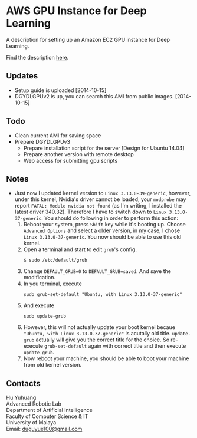 AWS GPU Instance for Deep Learning
========

A description for setting up an Amazon EC2 GPU instance for Deep Learning.

Find the description [here](../master/aws_for_dl.md).

## Updates

+ Setup guide is uploaded [2014-10-15]
+ DGYDLGPUv2 is up, you can search this AMI from public images. [2014-10-15]

## Todo

+ Clean current AMI for saving space
+ Prepare DGYDLGPUv3
   + Prepare installation script for the server [Design for Ubuntu 14.04]
   + Prepare another version with remote desktop
   + Web access for submitting gpu scripts

## Notes

+ Just now I updated kernel version to `Linux 3.13.0-39-generic`, however, under this kernel, Nvidia's driver cannot be loaded, your `modprobe` may report `FATAL: Module nvidia not found` (as I'm writing, I installed the latest driver 340.32). Therefore I have to switch down to `Linux 3.13.0-37-generic`. You should do following in order to perform this action:
   1. Reboot your system, press `Shift` key while it's booting up. Choose `Advanced Options` and select a older version, in my case, I chose `Linux 3.13.0-37-generic`. You now should be able to use this old kernel.
   2. Open a terminal and start to edit `grub`'s config.
      ```
      $ sudo /etc/default/grub
      ```
   3. Change `DEFAULT_GRUB=0` to `DEFAULT_GRUB=saved`. And save the modification.
   4. In you terminal, execute
      ```
      sudo grub-set-default "Ubuntu, with Linux 3.13.0-37-generic"
      ```
   5. And execute
      ```
      sudo update-grub
      ```
   6. However, this will not actually update your boot kernel becaue `"Ubuntu, with Linux 3.13.0-37-generic"` is acutally old title. `update-grub` actually will give you the correct title for the choice. So re-execute `grub-set-default` again with correct title and then execute `update-grub`.
   7. Now reboot your machine, you should be able to boot your machine from old kernel version.

## Contacts

Hu Yuhuang  
Advanced Robotic Lab  
Department of Artificial Intelligence  
Faculty of Computer Science & IT  
University of Malaya  
Email: duguyue100@gmail.com
